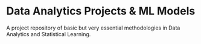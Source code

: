# Data Analytics Projects & ML Models
A project repository of basic but very essential methodologies in Data Analytics and Statistical Learning.
